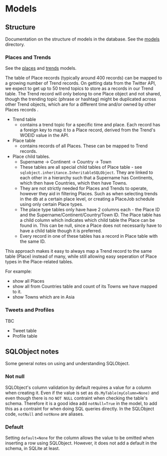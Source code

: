 
# Models

## Structure

Documentation on the structure of models in the database. See the [models](../app/models/) directory.

### Places and Trends

See the [places](../app/models/places.py) and [trends](../app/models/trends.py) models.

The table of Place records (typically around 400 records) can be mapped to a growing number of Trend records. On getting data from the Twitter API, we expect to get up to 50 trend topics to store as a records in our Trend table. The Trend record will only belong to one Place object and not shared, though the trending topic (phrase or hashtag) might be duplicated across other Trend objects, which are for a different time and/or owned by other Places records .

* Trend table
    - contains a trend topic for a specific time and place. Each record has a foreign key to map it to a Place record, derived from the Trend's WOEID value in the API.
 * Place table
    - contains records of all Places. These can be mapped to Trend records.
 * Place child tables.
    - Supername -> Continent -> Country -> Town
    - These tables are all special child tables of Place table - see `sqlobject.inheritance.InheritableSQLObject`. They are linked to each other in a hierarchy such that a Supername has Continents, which then have Countries, which then have Towns.
    - They are not strictly needed for Places and Trends to operate, however they aid in filtering Places. Such as when selecting trends in the db at a certain place level, or creating a PlaceJob schedule using only certain Place types.
    - The place type tables only have have 2 columns each - the Place ID and the Supername/Continent/Country/Town ID. The Place table has a child column which indicates which child table the Place can be found in. This can be null, since a Place does not necessarily have to have a child table though it is preferred.
    - Every record in  one of these tables has a record in Place table with the same ID.

This approach makes it easy to always map a Trend record to the same
table (Place) instead of many, while still allowing easy seperation of
Place types in the Place-related tables.

For example:

 - show all Places
 - show all from Countries table and count of its Towns we have mapped to it.
 - show Towns which are in Asia


### Tweets and Profiles

TBC

* Tweet table
* Profile table


## SQLObject notes

Some general notes on using and understanding SQLObject.

### Not null

SQLObject's column validation by default requires a value for a column
when creating it. Even if the value is set as `db.MyTable(myColumn=None)`
and even though there is no `NOT NULL` contraint when checking the table's schema. Therefore it is a good idea add `notNull=True` in the model, to add this as a contraint for when doing SQL queries directly. In the SQLObject code, `notNull` and `notNone` are aliases.

### Default

Setting `default=None` for the column allows the value to be omitted when inserting
a row using SQLObject. However, it does not add a default in the
schema, in SQLite at least.
